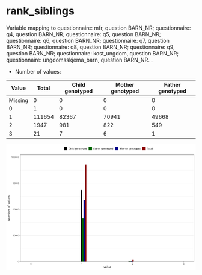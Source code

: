 # rank_siblings
Variable mapping to questionnaire: mfr, question BARN_NR; questionnaire: q4, question BARN_NR; questionnaire: q5, question BARN_NR; questionnaire: q6, question BARN_NR; questionnaire: q7, question BARN_NR; questionnaire: q8, question BARN_NR; questionnaire: q9, question BARN_NR; questionnaire: kost_ungdom, question BARN_NR; questionnaire: ungdomsskjema_barn, question BARN_NR.
.
- Number of values:

| Value | Total | Child genotyped | Mother genotyped | Father genotyped |
| ----- | ----- | --------------- | ---------------- | ---------------- |
| Missing | 0 | 0 | 0 | 0 |
| 0 | 1 | 0 | 0 |0 |
| 1 | 111654 | 82367 | 70941 |49668 |
| 2 | 1947 | 981 | 822 |549 |
| 3 | 21 | 7 | 6 |1 |



![](rank_siblings_n.png)



